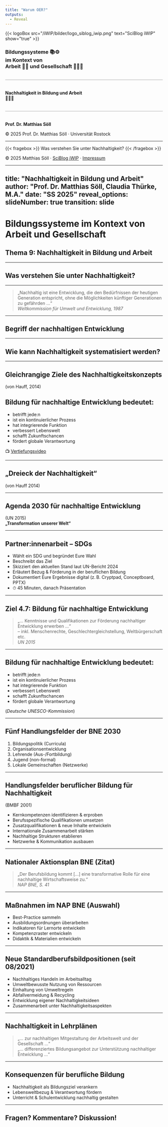 ```yaml
---
title: "Warum OER?"
outputs:
  - Reveal
---
```


{{< logoBox src="/iWIP/bilder/logo_siblog_iwip.png" text="SciBlog iWIP" show="true" >}}

### Bildungssysteme 📚⚙️ <br>im Kontext von <br>Arbeit 🧑‍💻 und Gesellschaft 🧑‍🤝‍🧑

<hr style="border: none; height: 2px; background-color: #ccc; margin: 2rem 0;">

#### Nachhaltigkeit in Bildung und Arbeit<br>🌱🤝🔄

<hr style="border: none; height: 2px; background-color: #ccc; margin: 2rem 0;">

**Prof. Dr. Matthias Söll**

<div class="footer">
  &copy; 2025 Prof. Dr. Matthias Söll · Universität Rostock
</div>

---

{{< fragebox >}}
Was verstehen Sie unter Nachhaltigkeit?
{{< /fragebox >}}

<footer class="footer">
  © 2025 Matthias Söll · <a href="https://matthiassoell.github.io/iWIP/">SciBlog iWIP</a> · <a href="/impressum">Impressum</a>
</footer>

---
title: "Nachhaltigkeit in Bildung und Arbeit"
author: "Prof. Dr. Matthias Söll, Claudia Thürke, M.A."
date: "SS 2025"
reveal_options:
  slideNumber: true
  transition: slide
---

# Bildungssysteme im Kontext von Arbeit und Gesellschaft  
## Thema 9: Nachhaltigkeit in Bildung und Arbeit  

---

## Was verstehen Sie unter Nachhaltigkeit?

---

> „Nachhaltig ist eine Entwicklung, die den Bedürfnissen der heutigen Generation entspricht, ohne die Möglichkeiten künftiger Generationen zu gefährden …“  
> *Weltkommission für Umwelt und Entwicklung, 1987*

---

## Begriff der nachhaltigen Entwicklung

---

## Wie kann Nachhaltigkeit systematisiert werden?

---

## Gleichrangige Ziele des Nachhaltigkeitskonzepts  
(von Hauff, 2014)

## Bildung für nachhaltige Entwicklung bedeutet:

<ul>
  <li class="fragment highlight-current-blue">betrifft jede:n</li>
  <li class="fragment highlight-current-blue">ist ein kontinuierlicher Prozess</li>
  <li class="fragment highlight-current-blue">hat integrierende Funktion</li>
  <li class="fragment highlight-current-blue">verbessert Lebenswelt</li>
  <li class="fragment highlight-current-blue">schafft Zukunftschancen</li>
  <li class="fragment highlight-current-blue">fördert globale Verantwortung</li>
</ul>

📺 [Vertiefungsvideo](https://www.youtube.com/watch?v=JJqmYFaNMN0)

---

## „Dreieck der Nachhaltigkeit“  
(von Hauff 2014)

---

## Agenda 2030 für nachhaltige Entwicklung  
(UN 2015)  
**„Transformation unserer Welt“**

---

## Partner:innenarbeit – SDGs

- Wählt ein SDG und begründet Eure Wahl <!-- .element: class="fragment" -->
- Beschreibt das Ziel <!-- .element: class="fragment" -->
- Skizziert den aktuellen Stand laut UN-Bericht 2024 <!-- .element: class="fragment" -->
- Erläutert Bezug & Förderung in der beruflichen Bildung <!-- .element: class="fragment" -->
- Dokumentiert Eure Ergebnisse digital (z. B. Cryptpad, Conceptboard, PPTX) <!-- .element: class="fragment" -->
- ⏱ 45 Minuten, danach Präsentation <!-- .element: class="fragment" -->

---

## Ziel 4.7: Bildung für nachhaltige Entwicklung  

> „… Kenntnisse und Qualifikationen zur Förderung nachhaltiger Entwicklung erwerben …“  
> – inkl. Menschenrechte, Geschlechtergleichstellung, Weltbürgerschaft etc.  
> *UN 2015*

---

## Bildung für nachhaltige Entwicklung bedeutet:

- betrifft jede:n <!-- .element: class="fragment" -->
- ist ein kontinuierlicher Prozess <!-- .element: class="fragment" -->
- hat integrierende Funktion <!-- .element: class="fragment" -->
- verbessert Lebenswelt <!-- .element: class="fragment" -->
- schafft Zukunftschancen <!-- .element: class="fragment" -->
- fördert globale Verantwortung <!-- .element: class="fragment" -->

(*Deutsche UNESCO-Kommission*)

---

## Fünf Handlungsfelder der BNE 2030

1. Bildungspolitik (Curricula) <!-- .element: class="fragment" -->
2. Organisationsentwicklung <!-- .element: class="fragment" -->
3. Lehrende (Aus-/Fortbildung) <!-- .element: class="fragment" -->
4. Jugend (non-formal) <!-- .element: class="fragment" -->
5. Lokale Gemeinschaften (Netzwerke) <!-- .element: class="fragment" -->

---

## Handlungsfelder beruflicher Bildung für Nachhaltigkeit  
(BMBF 2001)

- Kernkompetenzen identifizieren & erproben <!-- .element: class="fragment" -->
- Berufsspezifische Qualifikationen umsetzen <!-- .element: class="fragment" -->
- Zusatzqualifikationen & neue Inhalte entwickeln <!-- .element: class="fragment" -->
- Internationale Zusammenarbeit stärken <!-- .element: class="fragment" -->
- Nachhaltige Strukturen etablieren <!-- .element: class="fragment" -->
- Netzwerke & Kommunikation ausbauen <!-- .element: class="fragment" -->

---

## Nationaler Aktionsplan BNE (Zitat)

> „Der Berufsbildung kommt […] eine transformative Rolle für eine nachhaltige Wirtschaftsweise zu.“  
> *NAP BNE, S. 41*

---

## Maßnahmen im NAP BNE (Auswahl)

- Best-Practice sammeln <!-- .element: class="fragment" -->
- Ausbildungsordnungen überarbeiten <!-- .element: class="fragment" -->
- Indikatoren für Lernorte entwickeln <!-- .element: class="fragment" -->
- Kompetenzraster entwickeln <!-- .element: class="fragment" -->
- Didaktik & Materialien entwickeln <!-- .element: class="fragment" -->

---

## Neue Standardberufsbildpositionen (seit 08/2021)

- Nachhaltiges Handeln im Arbeitsalltag <!-- .element: class="fragment" -->
- Umweltbewusste Nutzung von Ressourcen <!-- .element: class="fragment" -->
- Einhaltung von Umweltregeln <!-- .element: class="fragment" -->
- Abfallvermeidung & Recycling <!-- .element: class="fragment" -->
- Entwicklung eigener Nachhaltigkeitsideen <!-- .element: class="fragment" -->
- Zusammenarbeit unter Nachhaltigkeitsaspekten <!-- .element: class="fragment" -->

---

## Nachhaltigkeit in Lehrplänen

> „… zur nachhaltigen Mitgestaltung der Arbeitswelt und der Gesellschaft …“  
> „… differenziertes Bildungsangebot zur Unterstützung nachhaltiger Entwicklung …“

---

## Konsequenzen für berufliche Bildung

- Nachhaltigkeit als Bildungsziel verankern <!-- .element: class="fragment" -->
- Lebensweltbezug & Verantwortung fördern <!-- .element: class="fragment" -->
- Unterricht & Schulentwicklung nachhaltig gestalten <!-- .element: class="fragment" -->

---

## Fragen? Kommentare? Diskussion!